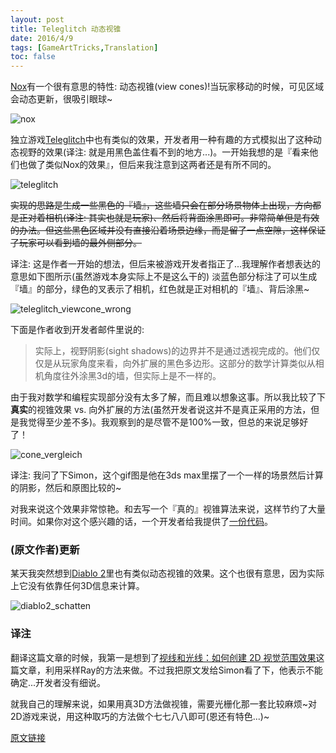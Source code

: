 ```yaml
---
layout: post
title: Teleglitch 动态视锥
date: 2016/4/9
tags: [GameArtTricks,Translation]
toc: false
---
```


[Nox](http://en.wikipedia.org/wiki/Nox_%28video_game%29)有一个很有意思的特性: 动态视锥(view cones)!当玩家移动的时候，可见区域会动态更新，很吸引眼球~

<!--more-->

![nox](/images/gamearttricks/nox.gif)

独立游戏[Teleglitch](http://teleglitch.com/)中也有类似的效果，开发者用一种有趣的方式模拟出了这种动态视野的效果(译注: 就是用黑色盖住看不到的地方...)。一开始我想的是『看来他们也做了类似Nox的效果』，但后来我注意到这两者还是有所不同的。

![teleglitch](/images/gamearttricks/teleglitch.gif)

<del>实现的思路是生成一些黑色的『墙』，这些墙只会在部分场景物体上出现，方向都是正对着相机(译注: 其实也就是玩家)、然后将背面涂黑即可。非常简单但是有效的办法。但这些黑色区域并没有直接沿着场景边缘，而是留了一点空隙，这样保证了玩家可以看到墙的最外侧部分。</del>

译注: 这是作者一开始的想法，但后来被游戏开发者指正了...我理解作者想表达的意思如下图所示(虽然游戏本身实际上不是这么干的) 淡蓝色部分标注了可以生成『墙』的部分，绿色的叉表示了相机，红色就是正对相机的『墙』、背后涂黑~

![teleglitch_viewcone_wrong](/images/gamearttricks/teleglitch_viewcone_wrong.jpg)

下面是作者收到开发者邮件里说的:

> 实际上，视野阴影(sight shadows)的边界并不是通过透视完成的。他们仅仅是从玩家角度来看，向外扩展的黑色多边形。这部分的数学计算类似从相机角度往外涂黑3d的墙，但实际上是不一样的。

由于我对数学和编程实现部分没有太多了解，而且难以想象这事。所以我比较了下**真实**的视锥效果 vs. 向外扩展的方法(虽然开发者说这并不是真正采用的方法，但是我觉得至少差不多)。我观察到的是尽管不是100%一致，但总的来说足够好了！

![cone_vergleich](/images/gamearttricks/cone_vergleich.gif)

译注: 我问了下Simon，这个gif图是他在3ds max里摆了一个一样的场景然后计算的阴影，然后和原图比较的~

对我来说这个效果非常惊艳。和去写一个『真的』视锥算法来说，这样节约了大量时间。如果你对这个感兴趣的话，一个开发者给我提供了[一份代码](http://pastebin.com/x7LV33Ft)。

### (原文作者)更新

某天我突然想到[Diablo 2](http://eu.blizzard.com/de-de/games/d2/)里也有类似动态视锥的效果。这个也很有意思，因为实际上它没有依靠任何3D信息来计算。

![diablo2_schatten](/images/gamearttricks/diablo2_schatten.gif)

### 译注

翻译这篇文章的时候，我第一是想到了[视线和光线：如何创建 2D 视觉范围效果](http://indienova.com/indie-game-development/sight-light-how-to-create-2d-visibility-shadow-effects-for-your-game/)这篇文章，利用采样Ray的方法来做。不过我把原文发给Simon看了下，他表示不能确定...开发者没有细说。

就我自己的理解来说，如果用真3D方法做视锥，需要光栅化那一套比较麻烦~对2D游戏来说，用这种取巧的方法做个七七八八即可(恩还有特色...)~

[原文链接](http://simonschreibt.de/gat/teleglitch-viewcones)